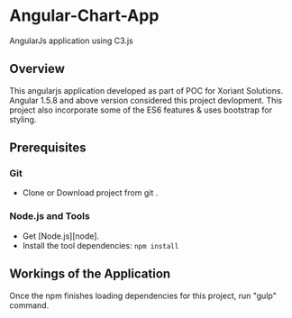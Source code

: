 # Angular-Chart-App
AngularJs application using C3.js

## Overview

This angularjs application developed as part of POC for Xoriant Solutions. Angular 1.5.8 and above version considered this project devlopment. This project also incorporate some of the ES6 features & uses bootstrap for styling.


## Prerequisites

### Git

- Clone or Download project from git .

### Node.js and Tools

- Get [Node.js][node].
- Install the tool dependencies: `npm install`


## Workings of the Application
Once the npm finishes loading dependencies for this project, run "gulp" command.

